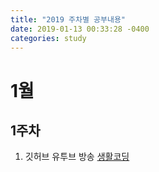 ```yaml
---
title: "2019 주차별 공부내용"
date: 2019-01-13 00:33:28 -0400
categories: study
---
```


# 1월 
## 1주차 
1) 깃허브 유투브 방송 [생활코딩][life_coding] 


[life_coding]:https://www.youtube.com/watch?v=2C0J0wmEFos
